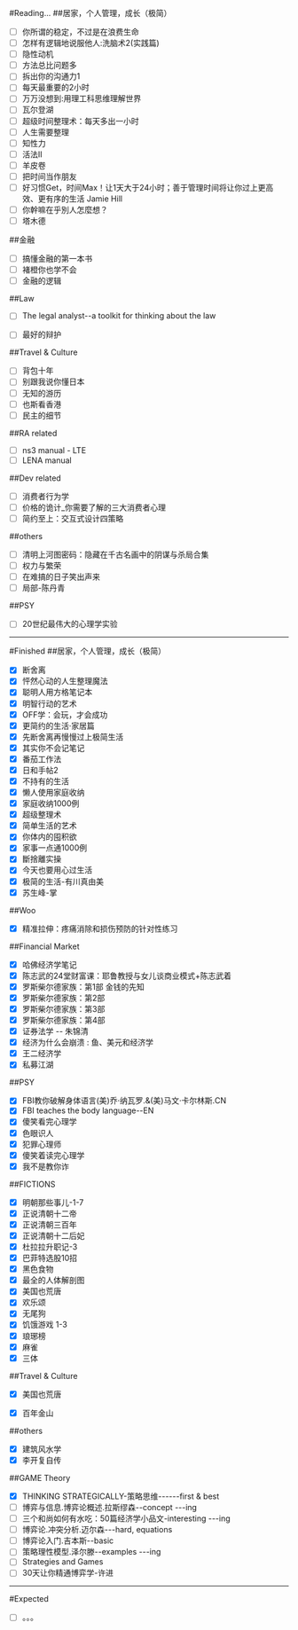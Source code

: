 #Reading...
##居家，个人管理，成长（极简）
- [ ] 你所谓的稳定，不过是在浪费生命
- [ ] 怎样有逻辑地说服他人:洗脑术2(实践篇)
- [ ] 隐性动机
- [ ] 方法总比问题多
- [ ] 拆出你的沟通力1
- [ ] 每天最重要的2小时
- [ ] 万万没想到:用理工科思维理解世界
- [ ] 瓦尔登湖
- [ ] 超级时间整理术：每天多出一小时
- [ ] 人生需要整理
- [ ] 知性力
- [ ] 活法Ⅱ
- [ ] 羊皮卷
- [ ] 把时间当作朋友
- [ ] 好习惯Get，时间Max！让1天大于24小时；善于管理时间将让你过上更高效、更有序的生活 Jamie Hill
- [ ] 你幹嘛在乎別人怎麼想？
- [ ] 塔木德

##金融
- [ ] 搞懂金融的第一本书
- [ ] 褚橙你也学不会
- [ ] 金融的逻辑

##Law
- [ ] The legal analyst--a toolkit for thinking about the law
- [ ] 最好的辩护


##Travel & Culture
- [ ] 背包十年
- [ ] 别跟我说你懂日本
- [ ] 无知的游历
- [ ] 也斯看香港
- [ ] 民主的细节

##RA related
- [ ] ns3 manual - LTE
- [ ] LENA manual

##Dev related
- [ ] 消费者行为学
- [ ] 价格的诡计_你需要了解的三大消费者心理
- [ ] 简约至上：交互式设计四策略

##others
- [ ] 清明上河图密码：隐藏在千古名画中的阴谋与杀局合集
- [ ] 权力与繁荣
- [ ] 在难搞的日子笑出声来
- [ ] 局部-陈丹青

##PSY
- [ ] 20世纪最伟大的心理学实验


---                       
#Finished
##居家，个人管理，成长（极简）
- [x] 断舍离
- [x] 怦然心动的人生整理魔法
- [x] 聪明人用方格笔记本
- [x] 明智行动的艺术
- [x] OFF学：会玩，才会成功
- [x] 更简约的生活·家居篇
- [x] 先断舍离再慢慢过上极简生活
- [x] 其实你不会记笔记
- [x] 番茄工作法
- [x] 日和手帖2
- [x] 不持有的生活
- [x] 懒人使用家庭收纳
- [x] 家庭收纳1000例
- [x] 超级整理术
- [x] 简单生活的艺术
- [x] 你体内的囤积欲
- [x] 家事一点通1000例
- [x] 斷捨離实操
- [x] 今天也要用心过生活
- [x] 极简的生活-有川真由美
- [x] 苏生峰-掌

##Woo
- [x] 精准拉伸：疼痛消除和损伤预防的针对性练习
             
##Financial Market 
- [x] 哈佛经济学笔记
- [x] 陈志武的24堂财富课：耶鲁教授与女儿谈商业模式+陈志武着
- [x] 罗斯柴尔德家族：第1部 金钱的先知
- [x] 罗斯柴尔德家族：第2部
- [x] 罗斯柴尔德家族：第3部
- [x] 罗斯柴尔德家族：第4部
- [x] 证券法学 -- 朱锦清
- [x] 经济为什么会崩溃 : 鱼、美元和经济学
- [x] 王二经济学
- [x] 私募江湖
    
##PSY
- [x] FBI教你破解身体语言(美)乔·纳瓦罗.&(美)马文·卡尔林斯.CN
- [x] FBI teaches the body language--EN
- [x] 傻笑看完心理学 
- [x] 色眼识人
- [x] 犯罪心理师
- [x] 傻笑着读完心理学
- [x] 我不是教你诈

##FICTIONS
- [x] 明朝那些事儿-1-7
- [x] 正说清朝十二帝
- [x] 正说清朝三百年
- [x] 正说清朝十二后妃
- [x] 杜拉拉升职记-3
- [x] 巴菲特选股10招
- [x] 黑色食物
- [x] 最全的人体解剖图
- [x] 美国也荒唐
- [x] 欢乐颂
- [x] 无尾狗
- [x] 饥饿游戏 1-3
- [x] 琅琊榜
- [x] 麻雀
- [x] 三体

##Travel & Culture
- [x] 美国也荒唐
- [x] 百年金山


##others
- [x] 建筑风水学
- [x] 李开复自传

##GAME Theory
- [x] THINKING STRATEGICALLY-策略思维------first & best
- [ ] 博弈与信息.博弈论概述.拉斯缪森--concept ---ing
- [ ] 三个和尚如何有水吃：50篇经济学小品文-interesting  ---ing
- [ ] 博弈论.冲突分析.迈尔森---hard, equations
- [ ] 博弈论入门.吉本斯--basic
- [ ] 策略理性模型.泽尔滕--examples ---ing
- [ ] Strategies and Games
- [ ] 30天让你精通博弈学-许进

---
#Expected
- [ ] 。。。





